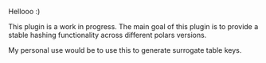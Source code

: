 Hellooo :)

This plugin is a work in progress. The main goal of this plugin is to provide a stable hashing functionality across different polars versions.

My personal use would be to use this to generate surrogate table keys.
